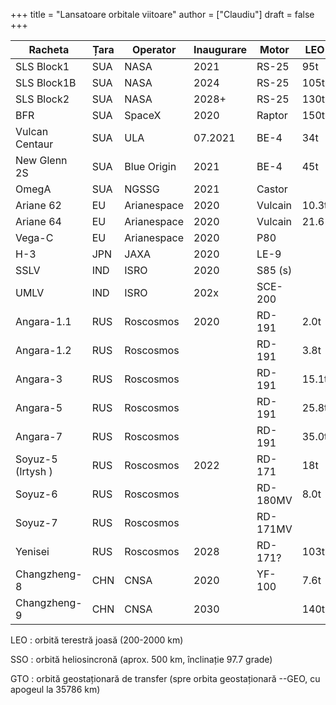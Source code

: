 +++
title = "Lansatoare orbitale viitoare"
author = ["Claudiu"]
draft = false
+++

| Racheta           | Țara | Operator    | Inaugurare | Motor    | LEO   | SSO   | GTO   | Lună | Marte |
|-------------------|------|-------------|------------|----------|-------|-------|-------|------|-------|
| SLS Block1        | SUA  | NASA        | 2021       | RS-25    | 95t   |       |       | 26t  |       |
| SLS Block1B       | SUA  | NASA        | 2024       | RS-25    | 105t  |       |       | 40t  |       |
| SLS Block2        | SUA  | NASA        | 2028+      | RS-25    | 130t  |       |       |      | 45t   |
| BFR               | SUA  | SpaceX      | 2020       | Raptor   | 150t  |       |       | 100t | 100t  |
| Vulcan Centaur    | SUA  | ULA         | 07.2021    | BE-4     | 34t   | 29t   | 16.3t |      |       |
| New Glenn 2S      | SUA  | Blue Origin | 2021       | BE-4     | 45t   |       | 13t   |      |       |
| OmegA             | SUA  | NGSSG       | 2021       | Castor   |       |       | 4.9t  |      |       |
| Ariane 62         | EU   | Arianespace | 2020       | Vulcain  | 10.3t | 6.5t  | 5t    |      |       |
| Ariane 64         | EU   | Arianespace | 2020       | Vulcain  | 21.6  | 14.9t | 11.5t |      |       |
| Vega-C            | EU   | Arianespace | 2020       | P80      |       |       |       |      |       |
| H-3               | JPN  | JAXA        | 2020       | LE-9     |       | 4t    | 6.5t  |      |       |
| SSLV              | IND  | ISRO        | 2020       | S85 (s)  |       | 0.3t  |       |      |       |
| UMLV              | IND  | ISRO        | 202x       | SCE-200  |       |       |       |      |       |
| Angara-1.1        | RUS  | Roscosmos   | 2020       | RD-191   | 2.0t  |       |       |      |       |
| Angara-1.2        | RUS  | Roscosmos   |            | RD-191   | 3.8t  |       |       |      |       |
| Angara-3          | RUS  | Roscosmos   |            | RD-191   | 15.1t |       | 1.6t  |      |       |
| Angara-5          | RUS  | Roscosmos   |            | RD-191   | 25.8t |       | 4.5t  |      |       |
| Angara-7          | RUS  | Roscosmos   |            | RD-191   | 35.0t |       |       |      |       |
| Soyuz-5 (Irtysh ) | RUS  | Roscosmos   | 2022       | RD-171   | 18t   |       | 5t    |      |       |
| Soyuz-6           | RUS  | Roscosmos   |            | RD-180MV | 8.0t  |       |       |      |       |
| Soyuz-7           | RUS  | Roscosmos   |            | RD-171MV |       |       |       |      |       |
| Yenisei           | RUS  | Roscosmos   | 2028       | RD-171?  | 103t  |       |       |      |       |
| Changzheng-8      | CHN  | CNSA        | 2020       | YF-100   | 7.6t  | 4.5t  | 2.5t  |      |       |
| Changzheng-9      | CHN  | CNSA        | 2030       |          | 140t  |       |       | 50t  | 44t   |

LEO
: orbită terestră joasă (200-2000 km)

SSO
: orbită heliosincronă (aprox. 500 km, înclinație 97.7 grade)

GTO
: orbită geostaționară de transfer (spre orbita geostaționară --GEO, cu apogeul la 35786 km)